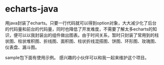 # echarts-java
用java封装了echarts。只要一行代码就可以得到option对象，大大减少化了后台的代码量和前台的代码量，同时也降低了开发难度，不需要了解太多echarts的知识，便可以以我封装出的组件做出图表。由于时间关系，暂时只封装了常用到的柱状图、柱状堆积图、折线图、面积图、柱状折线混搭图、饼图、环形图、玫瑰图、仪表盘、漏斗图。

sample包下面有使用示例。
感兴趣的小伙伴可以和我一起来维护这个项目。

